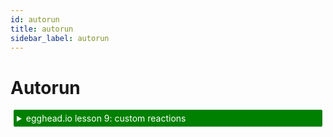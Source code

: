 ```yaml
---
id: autorun
title: autorun
sidebar_label: autorun
---
```


<div id='codefund' style='float:right'></div>

# Autorun

<details>
    <summary style="color: white; background:green;padding:5px;margin:5px;border-radius:2px">egghead.io lesson 9: custom reactions</summary>
    <br>
    <div style="padding:5px;">
        <iframe style="border: none;" width=760 height=427  src="https://egghead.io/lessons/react-write-custom-mobx-reactions-with-when-and-autorun/embed" />
    </div>
    <a style="font-style:italic;padding:5px;margin:5px;"  href="https://egghead.io/lessons/react-write-custom-mobx-reactions-with-when-and-autorun">Hosted on egghead.io</a>
</details>

`mobx.autorun` can be used in those cases where you want to create a reactive function that will never have observers itself.
This is usually the case when you need to bridge from reactive to imperative code, for example for logging, persistence, or UI-updating code.
When `autorun` is used, the provided function will always be triggered once immediately and then again each time one of its dependencies changes.
In contrast, `computed(function)` creates functions that only re-evaluate if it has
observers on its own, otherwise its value is considered to be irrelevant.
As a rule of thumb: use `autorun` if you have a function that should run automatically but that doesn't result in a new value.
Use `computed` for everything else. Autoruns are about initiating _effects_, not about producing new values.
If a string is passed as first argument to `autorun`, it will be used as debug name.

The return value from autorun is a disposer function, which can be used to dispose of the autorun when you no longer need it.  The reaction itself will also be passed as the only argument to the function given to autorun, which allows you to manipulate it from within the autorun function.  This means there are two ways you can dispose of the reaction when you no longer need it:
```javascript
const disposer = autorun( reaction => { /* do some stuff */ } );
disposer();

// or

autorun( reaction => {
  /* do some stuff */
  reaction.dispose();
} );
```

Just like the [`@observer` decorator/function](./observer-component.md), `autorun` will only observe data that is used during the execution of the provided function.

```javascript
var numbers = observable([1,2,3]);
var sum = computed(() => numbers.reduce((a, b) => a + b, 0));

var disposer = autorun(() => console.log(sum.get()));
// prints '6'
numbers.push(4);
// prints '10'

disposer();
numbers.push(5);
// won't print anything, nor is `sum` re-evaluated
```

## Options

Autorun accepts as the second argument an options object with the following optional options:

* `delay`: Number in milliseconds that can be used to debounce the effect function. If zero (the default), no debouncing will happen.
* `name`: String that is used as name for this reaction in for example [`spy`](spy.md) events.
* `onError`: function that will handle the errors of this reaction, rather then propagating them.
* `scheduler`: Set a custom scheduler to determine how re-running the autorun function should be scheduled. It takes a function that should be invoked at some point in the future, for example: `{ scheduler: run => { setTimeout(run, 1000) }}`

## The `delay` option

```javascript
autorun(() => {
	// Assuming that profile.asJson returns an observable Json representation of profile,
	// send it to the server each time it is changed, but await at least 300 milliseconds before sending it.
	// When sent, the latest value of profile.asJson will be used.
	sendProfileToServer(profile.asJson);
}, { delay: 300 });
```

## The `onError` option

Exceptions thrown in autorun and all other types reactions are caught and logged to the console, but not propagated back to the original causing code.
This is to make sure that a reaction in one exception does not prevent the scheduled execution of other, possibly unrelated, reactions.
This also allows reactions to recover from exceptions; throwing an exception does not break the tracking done by MobX,
so as subsequent run of a reaction might complete normally again if the cause for the exception is removed.

It is possible to override the default logging behavior of Reactions by providing the `onError` option
Example:

```javascript
const age = observable.box(10)

const dispose = autorun(() => {
    if (age.get() < 0)
        throw new Error("Age should not be negative")
    console.log("Age", age.get())
}, {
    onError(e) {
        window.alert("Please enter a valid age")
    }
})
```

A global onError handler can be set as well, use `onReactionError(handler)`. This can be useful in tests or for client side error monitoring.

